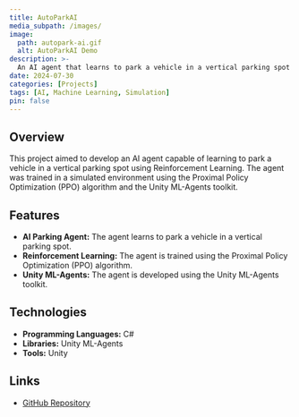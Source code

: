 ```yaml
---
title: AutoParkAI
media_subpath: /images/
image:
  path: autopark-ai.gif
  alt: AutoParkAI Demo
description: >-
  An AI agent that learns to park a vehicle in a vertical parking spot using Reinforcement Learning.
date: 2024-07-30
categories: [Projects]
tags: [AI, Machine Learning, Simulation]
pin: false
---
```


## Overview

This project aimed to develop an AI agent capable of learning to park a vehicle in a vertical parking spot using Reinforcement Learning. The agent was trained in a simulated environment using the Proximal Policy Optimization (PPO) algorithm and the Unity ML-Agents toolkit.

## Features

- **AI Parking Agent:** The agent learns to park a vehicle in a vertical parking spot.
- **Reinforcement Learning:** The agent is trained using the Proximal Policy Optimization (PPO) algorithm.
- **Unity ML-Agents:** The agent is developed using the Unity ML-Agents toolkit.

## Technologies

- **Programming Languages:** C#
- **Libraries:** Unity ML-Agents
- **Tools:** Unity

## Links

- [GitHub Repository](https://github.com/xico2001pt/autopark-ai)
